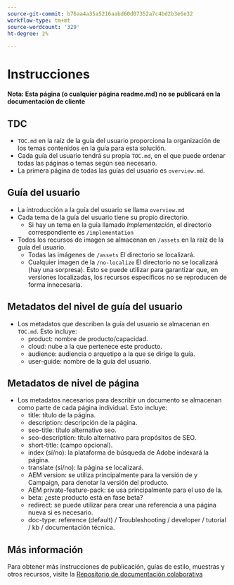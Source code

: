 ```yaml
---
source-git-commit: b76aa4a35a5216aabd60d07352a7c4bd2b3e6e32
workflow-type: tm+mt
source-wordcount: '329'
ht-degree: 2%

---
```

# Instrucciones

**Nota: Esta página (o cualquier página readme.md) no se publicará en la documentación de cliente**

## TDC

+ `TOC.md` en la raíz de la guía del usuario proporciona la organización de los temas contenidos en la guía para esta solución.
+ Cada guía del usuario tendrá su propia `TOC.md`, en el que puede ordenar todas las páginas o temas según sea necesario.
+ La primera página de todas las guías del usuario es `overview.md`.

## Guía del usuario

+ La introducción a la guía del usuario se llama `overview.md`
+ Cada tema de la guía del usuario tiene su propio directorio.
   + Si hay un tema en la guía llamado *Implementación*, el directorio correspondiente es `/implementation`
+ Todos los recursos de imagen se almacenan en `/assets` en la raíz de la guía del usuario.
   + Todas las imágenes de `/assets` El directorio se localizará.
   + Cualquier imagen de la `/no-localize` El directorio no se localizará (hay una sorpresa). Esto se puede utilizar para garantizar que, en versiones localizadas, los recursos específicos no se reproducen de forma innecesaria.

## Metadatos del nivel de guía del usuario

+ Los metadatos que describen la guía del usuario se almacenan en `TOC.md`. Esto incluye:
   + product: nombre de producto/capacidad.
   + cloud: nube a la que pertenece este producto.
   + audience: audiencia o arquetipo a la que se dirige la guía.
   + user-guide: nombre de la guía del usuario.

## Metadatos de nivel de página

+ Los metadatos necesarios para describir un documento se almacenan como parte de cada página individual. Esto incluye:
   + title: título de la página.
   + description: descripción de la página.
   + seo-title: título alternativo seo.
   + seo-description: título alternativo para propósitos de SEO.
   + short-title: (campo opcional).
   + index (sí/no): la plataforma de búsqueda de Adobe indexará la página.
   + translate (sí/no): la página se localizará.
   + AEM version: se utiliza principalmente para la versión de y Campaign, para denotar la versión del producto.
   + AEM private-feature-pack: se usa principalmente para el uso de la.
   + beta: ¿este producto está en fase beta?
   + redirect: se puede utilizar para crear una referencia a una página nueva si es necesario.
   + doc-type: reference (default) / Troubleshooting / developer / tutorial / kb / documentación técnica.

## Más información

Para obtener más instrucciones de publicación, guías de estilo, muestras y otros recursos, visite la [Repositorio de documentación colaborativa](https://git.corp.adobe.com/AdobeDocs/collaborative-doc-instructions)
